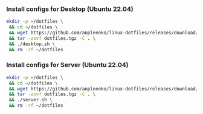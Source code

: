 ### Install configs for Desktop (Ubuntu 22.04)

```bash
mkdir -p ~/dotfiles \
 && cd ~/dotfiles \
 && wget https://github.com/anpleenko/linux-dotfiles/releases/download/v16-02-2024-10h-45m-54s/dotfiles.tgz \
 && tar -zxvf dotfiles.tgz -C . \
 && ./desktop.sh \
 && rm -rf ~/dotfiles
```

### Install configs for Server (Ubuntu 22.04)

```bash
mkdir -p ~/dotfiles \
 && cd ~/dotfiles \
 && wget https://github.com/anpleenko/linux-dotfiles/releases/download/v16-02-2024-10h-45m-54s/dotfiles.tgz \
 && tar -zxvf dotfiles.tgz -C . \
 && ./server.sh \
 && rm -rf ~/dotfiles
```
